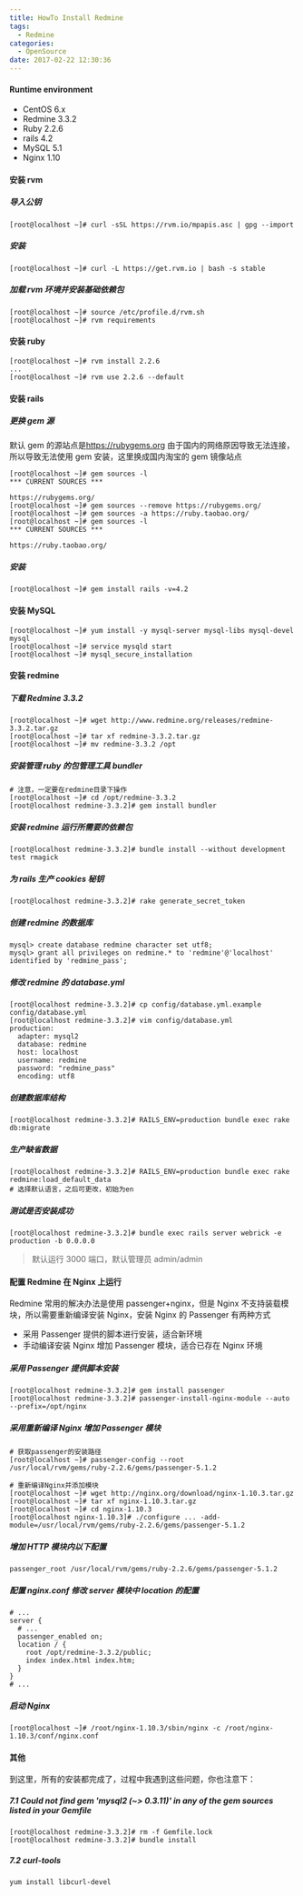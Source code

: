 ```yaml
---
title: HowTo Install Redmine
tags: 
  - Redmine
categories:
  - OpenSource
date: 2017-02-22 12:30:36
---
```


#### Runtime environment

* CentOS 6.x
* Redmine 3.3.2
* Ruby 2.2.6
* rails 4.2
* MySQL 5.1
* Nginx 1.10

#### 安装 rvm

##### 导入公钥

```
[root@localhost ~]# curl -sSL https://rvm.io/mpapis.asc | gpg --import
```

##### 安装

```
[root@localhost ~]# curl -L https://get.rvm.io | bash -s stable
```

##### 加载 rvm 环境并安装基础依赖包

```
[root@localhost ~]# source /etc/profile.d/rvm.sh
[root@localhost ~]# rvm requirements
```

#### 安装 ruby

```
[root@localhost ~]# rvm install 2.2.6
...
[root@localhost ~]# rvm use 2.2.6 --default
```

#### 安装 rails

##### 更换 gem 源

默认 gem 的源站点是<https://rubygems.org> 由于国内的网络原因导致无法连接，所以导致无法使用 gem 安装，这里换成国内淘宝的 gem 镜像站点

```
[root@localhost ~]# gem sources -l
*** CURRENT SOURCES ***

https://rubygems.org/
[root@localhost ~]# gem sources --remove https://rubygems.org/
[root@localhost ~]# gem sources -a https://ruby.taobao.org/
[root@localhost ~]# gem sources -l
*** CURRENT SOURCES ***

https://ruby.taobao.org/
```

##### 安装

```
[root@localhost ~]# gem install rails -v=4.2
```

#### 安装 MySQL

```
[root@localhost ~]# yum install -y mysql-server mysql-libs mysql-devel mysql
[root@localhost ~]# service mysqld start
[root@localhost ~]# mysql_secure_installation
```

#### 安装 redmine

##### 下载 Redmine 3.3.2

```
[root@localhost ~]# wget http://www.redmine.org/releases/redmine-3.3.2.tar.gz
[root@localhost ~]# tar xf redmine-3.3.2.tar.gz
[root@localhost ~]# mv redmine-3.3.2 /opt
```

##### 安装管理 ruby 的包管理工具 bundler

```
# 注意，一定要在redmine目录下操作
[root@localhost ~]# cd /opt/redmine-3.3.2
[root@localhost redmine-3.3.2]# gem install bundler
```

##### 安装 redmine 运行所需要的依赖包

```
[root@localhost redmine-3.3.2]# bundle install --without development test rmagick
```

##### 为 rails 生产 cookies 秘钥

```
[root@localhost redmine-3.3.2]# rake generate_secret_token
```

##### 创建 redmine 的数据库

```
mysql> create database redmine character set utf8;
mysql> grant all privileges on redmine.* to 'redmine'@'localhost' identified by 'redmine_pass';
```

##### 修改 redmine 的 database.yml

```
[root@localhost redmine-3.3.2]# cp config/database.yml.example config/database.yml
[root@localhost redmine-3.3.2]# vim config/database.yml
production:
  adapter: mysql2
  database: redmine
  host: localhost
  username: redmine
  password: "redmine_pass"
  encoding: utf8
```

##### 创建数据库结构

```
[root@localhost redmine-3.3.2]# RAILS_ENV=production bundle exec rake db:migrate
```

##### 生产缺省数据

```
[root@localhost redmine-3.3.2]# RAILS_ENV=production bundle exec rake redmine:load_default_data
# 选择默认语言，之后可更改，初始为en
```

##### 测试是否安装成功

```
[root@localhost redmine-3.3.2]# bundle exec rails server webrick -e production -b 0.0.0.0
```

> 默认运行 3000 端口，默认管理员 admin/admin

#### 配置 Redmine 在 Nginx 上运行

Redmine 常用的解决办法是使用 passenger+nginx，但是 Nginx 不支持装载模块，所以需要重新编译安装 Nginx，安装 Nginx 的 Passenger 有两种方式

* 采用 Passenger 提供的脚本进行安装，适合新环境
* 手动编译安装 Nginx 增加 Passenger 模块，适合已存在 Nginx 环境

##### 采用 Passenger 提供脚本安装

```
[root@localhost redmine-3.3.2]# gem install passenger
[root@localhost redmine-3.3.2]# passenger-install-nginx-module --auto --prefix=/opt/nginx
```

##### 采用重新编译 Nginx 增加 Passenger 模块

```
# 获取passenger的安装路径
[root@localhost ~]# passenger-config --root
/usr/local/rvm/gems/ruby-2.2.6/gems/passenger-5.1.2

# 重新编译Nginx并添加模块
[root@localhost ~]# wget http://nginx.org/download/nginx-1.10.3.tar.gz
[root@localhost ~]# tar xf nginx-1.10.3.tar.gz
[root@localhost ~]# cd nginx-1.10.3
[root@localhost nginx-1.10.3]# ./configure ... -add-module=/usr/local/rvm/gems/ruby-2.2.6/gems/passenger-5.1.2
```

##### 增加 HTTP 模块内以下配置

```
passenger_root /usr/local/rvm/gems/ruby-2.2.6/gems/passenger-5.1.2
```

##### 配置 nginx.conf 修改 server 模块中 location 的配置

```
# ...
server {
  # ...
  passenger_enabled on;
  location / {
    root /opt/redmine-3.3.2/public;
    index index.html index.htm;
  }
}
# ...
```

##### 启动 Nginx

```
[root@localhost ~]# /root/nginx-1.10.3/sbin/nginx -c /root/nginx-1.10.3/conf/nginx.conf
```

#### 其他

到这里，所有的安装都完成了，过程中我遇到这些问题，你也注意下：

##### 7.1 Could not find gem 'mysql2 (~> 0.3.11)' in any of the gem sources listed in your Gemfile

```
[root@localhost redmine-3.3.2]# rm -f Gemfile.lock
[root@localhost redmine-3.3.2]# bundle install
```

##### 7.2 curl-tools

```
yum install libcurl-devel
```
